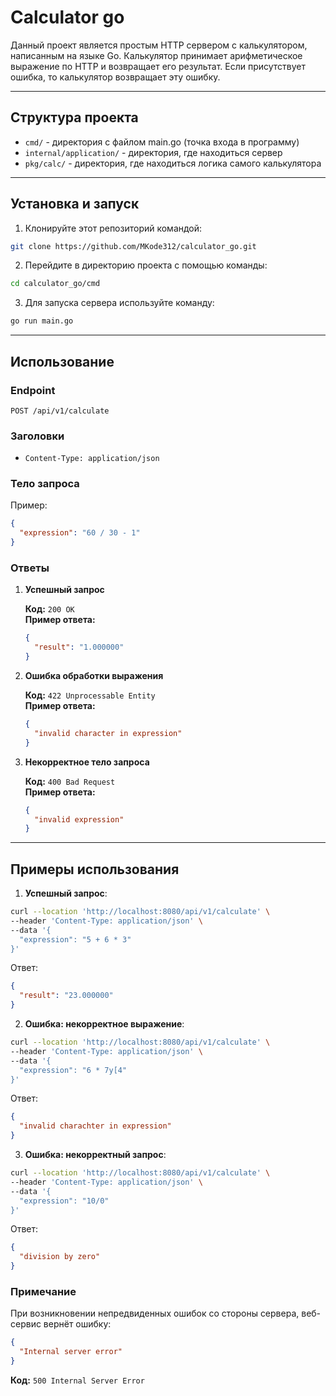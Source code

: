 # Сalculator go

Данный проект является простым HTTP сервером с калькулятором, написанным на языке Go. Калькулятор принимает арифметическое выражение по HTTP и возвращает его результат. Если присутствует ошибка, то калькулятор возвращает эту ошибку.

---

## Структура проекта

- `cmd/` - директория с файлом main.go (точка входа в программу)
- `internal/application/` - директория, где находиться сервер
- `pkg/calc/` - директория, где находиться логика самого калькулятора

---

## Установка и запуск

1. Клонируйте этот репозиторий командой:

```bash
git clone https://github.com/MKode312/calculator_go.git
```

2. Перейдите в директорию проекта с помощью команды:

```bash
cd calculator_go/cmd
```

3. Для запуска сервера используйте команду:

```bash
go run main.go
```

---

## Использование

### Endpoint

```
POST /api/v1/calculate
```

### Заголовки

- `Content-Type: application/json`

### Тело запроса

Пример:

```json
{
  "expression": "60 / 30 - 1"
}
```

### Ответы

1. **Успешный запрос**

   **Код:** `200 OK`  
   **Пример ответа:**

   ```json
   {
     "result": "1.000000"
   }
   ```

2. **Ошибка обработки выражения**

   **Код:** `422 Unprocessable Entity`  
   **Пример ответа:**

   ```json
   {
     "invalid character in expression"
   }
   ```

3. **Некорректное тело запроса**

   **Код:** `400 Bad Request`  
   **Пример ответа:**

   ```json
   {
     "invalid expression"
   }
   ```

---

## Примеры использования

1. **Успешный запрос**:

```bash
curl --location 'http://localhost:8080/api/v1/calculate' \
--header 'Content-Type: application/json' \
--data '{
  "expression": "5 + 6 * 3"
}'
```

Ответ:

```json
{
  "result": "23.000000"
}
```

2. **Ошибка: некорректное выражение**:

```bash
curl --location 'http://localhost:8080/api/v1/calculate' \
--header 'Content-Type: application/json' \
--data '{
  "expression": "6 * 7y[4"
}'
```

Ответ:

```json
{
  "invalid charachter in expression"
}
```

3. **Ошибка: некорректный запрос**:

```bash
curl --location 'http://localhost:8080/api/v1/calculate' \
--header 'Content-Type: application/json' \
--data '{
  "expression": "10/0"
}'
```

Ответ:

```json
{
  "division by zero"
}
```

### Примечание

При возникновении непредвиденных ошибок со стороны сервера, веб-сервис вернёт ошибку:

```json
{
  "Internal server error"
}
``` 
**Код:** `500 Internal Server Error`
